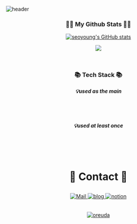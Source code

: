 ![header](https://capsule-render.vercel.app/api?type=waving&color=auto&height=300&section=header&text=Hi!%20I'm%20SeoYoung!&fontSize=90)

<!--
**SEOYOUNG-cloud/SEOYOUNG-cloud** is a ✨ _special_ ✨ repository because its `README.md` (this file) appears on your GitHub profile.

Here are some ideas to get you started:

- 🔭 I’m currently working on ...
- 🌱 I’m currently learning ...
- 👯 I’m looking to collaborate on ...
- 🤔 I’m looking for help with ...
- 💬 Ask me about ...
- 📫 How to reach me: ...
- 😄 Pronouns: ...
- ⚡ Fun fact: ...
-->

<h3 align="center">👩‍💻 My Github Stats 👩‍💻</h3>
<div align="center">

  [![seoyoung's GitHub stats](https://github-readme-stats.vercel.app/api?username=SEOYOUNG-cloud&hide_title=true&show_icons=true)](https://github.com/anuraghazra/github-readme-stats)

  <a href="https://hits.seeyoufarm.com"><img src="https://hits.seeyoufarm.com/api/count/incr/badge.svg?url=https%3A%2F%2Fgithub.com%2FSEOYOUNG-cloud%2FSEOYOUNG-cloud&count_bg=%233D71C8&title_bg=%23555555&icon=github.svg&icon_color=%23E7E7E7&title=hits&edge_flat=false"/></a>

</div>
</br>
  
<div  style = "display: flex;  align-items: center; flex-direction: column;  justify-content: center;" align = "center";>
  <div key="4">
  <h3 align="center">📚 Tech Stack 📚</h3>
    <h5>💡used as the main</h5>
    <div ><h3 key=0 style ="font-size : 1.5em; font-weight:700;"></h3><div ">
      <img
          key=775897.2093996631
          style = "margin: 5px 5px;"
          src=https://img.shields.io/badge/java-26689A?style=flat-square&logo=java&logoColor=white
          alt=""
        />
      <img
          key=214663.36752144207
          style = "margin: 5px 5px;"
          src=https://img.shields.io/badge/springboot-6DB33F?style=flat-square&logo=springboot&logoColor=white
          alt=""
        /> <img
          key=950695.3431560833
          style = "margin: 5px 5px;"
          src=https://img.shields.io/badge/mysql-4479A1?style=flat-square&logo=mysql&logoColor=white
          alt=""
        /> <img
          key=840032.4047416257
          style = "margin: 5px 5px;"
          src=https://img.shields.io/badge/redis-DC382D?style=flat-square&logo=redis&logoColor=white
          alt=""
        />
      <img
          key=260018.55149817374
          style = "margin: 5px 5px;"
          src=https://img.shields.io/badge/git-F05032?style=flat-square&logo=git&logoColor=white
          alt=""
        /> <img
          key=134720.08112757796
          style = "margin: 5px 5px;"
          src=https://img.shields.io/badge/jirasoftware-0052CC?style=flat-square&logo=jirasoftware&logoColor=white
          alt=""
        /> 
      </br>
      <div ><h3 key=0 style ="font-size : 1.5em; font-weight:700;"></h3><div ">
       <h5>💡used at least once</h5>
      <img
          key=687884.8130506051
          style = "margin: 5px 5px;"
          src=https://img.shields.io/badge/python-3581ba?style=flat-square&logo=python&logoColor=white
          alt=""
        /> <img
          key=736368.773299301
          style = "margin: 5px 5px;"
          src=https://img.shields.io/badge/django-092E20?style=flat-square&logo=django&logoColor=white
          alt=""
        /> <img
          key=455002.8438588855
          style = "margin: 5px 5px;"
          src=https://img.shields.io/badge/mongodb-47A248?style=flat-square&logo=mongodb&logoColor=white
          alt=""
        /> </div></div>
  </div>
   </br>
      </br>
  <div key="5">
    <h3 style ="font-size : 2em; font-weight:700;">💙 Contact 💙</h3>
    <div className=Preview_contactBadgeDiv__3demU>
      <a href=mailto:gksdidtk123@gmail.com target="_blank">
            <img
              src="https://img.shields.io/badge/Gmail-EA4335?style=flat&logo=Gmail&logoColor=white"
              alt="Mail"
            />
          </a>
      <a href=https://ticssfm.tistory.com/ target="_blank">
            <img src=https://img.shields.io/badge/Tistory-000000?style=flat&logo=Tistory&logoColor=white&link=https://ticssfm.tistory.com// alt="blog" />
          </a>
      <a href=https://shade-plum-e48.notion.site/84d766506d4d423ba995ec23ece6b6d5 target="_blank">
            <img src=https://img.shields.io/badge/Notion-000000?style=flat&logo=Notion&logoColor=white&link=https://shade-plum-e48.notion.site/84d766506d4d423ba995ec23ece6b6d5/ alt="notion" />
          </a>
    </div>
  </div>
   </br>
</br>
  <div key="6">
    <a href = "https://oreuda.kr/">
      <img
        src=https://oreuda.kr/api/v1/plant/card?nickname=SEOYOUNG-cloud
        alt="oreuda"
      />
    </a>
  </div>
  
</div>

